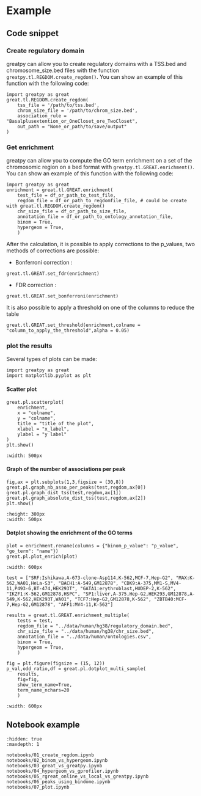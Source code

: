 # Example

## Code snippet

### Create regulatory domain

greatpy can allow you to create regulatory domains with a TSS.bed and chromosome_size.bed files with the function `greatpy.tl.REGDOM.create_regdom()`. You can show an example of this function with the following code:

```
import greatpy as great
great.tl.REGDOM.create_regdom(
    tss_file = '/path/to/tss.bed',
    chrom_size_file = '/path/to/chrom_size.bed',
    association_rule = "Basalplusextention_or_OneCloset_ore_TwoCloset",
    out_path = "None_or_path/to/save/output"
)
```

### Get enrichment

greatpy can allow you to compute the GO term enrichment on a set of the chromosomic region on a bed format with `greatpy.tl.GREAT.enrichment()`. You can show an example of this function with the following code:

```
import greatpy as great
enrichment = great.tl.GREAT.enrichment(
    test_file = df_or_path_to_test_file,
    regdom_file = df_or_path_to_regdomfile_file, # could be create with great.tl.REGDOM.create_regdom()
    chr_size_file = df_or_path_to_size_file,
    annotation_file = df_or_path_to_ontology_annotation_file,
    binom = True,
    hypergeom = True,
    )
```

After the calculation, it is possible to apply corrections to the p_values, two methods of corrections are possible:

-   Bonferroni correction :

```
great.tl.GREAT.set_fdr(enrichment)
```

-   FDR correction :

```
great.tl.GREAT.set_bonferroni(enrichment)
```

It is also possible to apply a threshold on one of the columns to reduce the table

```
great.tl.GREAT.set_threshold(enrichment,colname = "column_to_apply_the_threshold",alpha = 0.05)
```

### plot the results

Several types of plots can be made:

```
import greatpy as great
import matplotlib.pyplot as plt
```

#### Scatter plot

```
great.pl.scatterplot(
    enrichment,
    x = "colname",
    y = "colname",
    title = "title of the plot",
    xlabel = "x_label",
    ylabel = "y label"
)
plt.show()
```

```{image} _static/output_images/scatterplot.png
:width: 500px
```

#### Graph of the number of associations per peak

```
fig,ax = plt.subplots(1,3,figsize = (30,8))
great.pl.graph_nb_asso_per_peaks(test,regdom,ax[0])
great.pl.graph_dist_tss(test,regdom,ax[1])
great.pl.graph_absolute_dist_tss(test,regdom,ax[2])
plt.show()
```

```{image} _static/output_images/plot1.png
:height: 300px
:width: 500px
```

#### Dotplot showing the enrichment of the GO terms

```
plot = enrichment.rename(columns = {"binom_p_value": "p_value", "go_term": "name"})
great.pl.plot_enrich(plot)
```

```{image} _static/output_images/dotplot.png
:width: 600px
```

```
test = ["SRF:Ishikawa,A-673-clone-Asp114,K-562,MCF-7,Hep-G2", "MAX:K-562,WA01,HeLa-S3", "BACH1:A-549,GM12878", "CDK9:A-375,MM1-S,MV4-11,P493-6,BT-474,HEK293T", "GATA1:erythroblast,HUDEP-2,K-562", "IKZF1:K-562,GM12878,HSPC", "SP1:liver,A-375,Hep-G2,HEK293,GM12878,A-549,K-562,HEK293T,WA01", "TCF7:Hep-G2,GM12878,K-562", "ZBTB40:MCF-7,Hep-G2,GM12878", "AFF1:MV4-11,K-562"]

results = great.tl.GREAT.enrichment_multiple(
    tests = test,
    regdom_file = "../data/human/hg38/regulatory_domain.bed",
    chr_size_file = "../data/human/hg38/chr_size.bed",
    annotation_file = "../data/human/ontologies.csv",
    binom = True,
    hypergeom = True,
    )

fig = plt.figure(figsize = (15, 12))
p_val,odd_ratio,df = great.pl.dotplot_multi_sample(
    results,
    fig=fig,
    show_term_name=True,
    term_name_nchars=20
    )
```

```{image} _static/output_images/multidot.png
:width: 600px
```

## Notebook example

```{toctree}
:hidden: true
:maxdepth: 1

notebooks/01_create_regdom.ipynb
notebooks/02_binom_vs_hypergeom.ipynb
notebooks/03_great_vs_greatpy.ipynb
notebooks/04_hypergeom_vs_gprofiler.ipynb
notebooks/05_rgreat_online_vs_local_vs_greatpy.ipynb
notebooks/06_peaks_using_bindome.ipynb
notebooks/07_plot.ipynb
```
